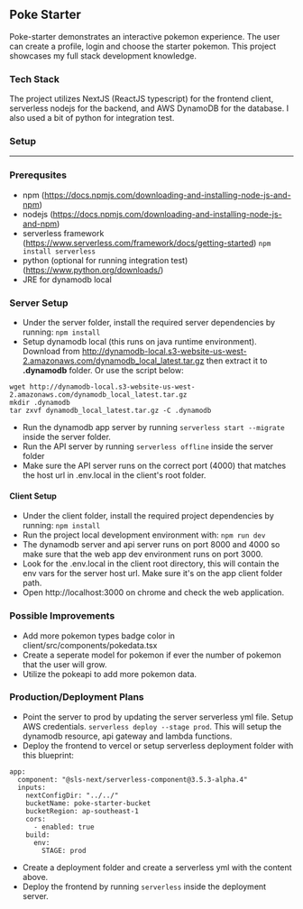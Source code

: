 ## Poke Starter

Poke-starter demonstrates an interactive pokemon experience. The user can create a profile, login and choose the starter pokemon. This project showcases my full stack development knowledge.

### Tech Stack
The project utilizes NextJS (ReactJS typescript) for the frontend client, serverless nodejs for the backend, and AWS DynamoDB for the database. I also used a bit of python for integration test.

### Setup
___
### Prerequsites
* npm (https://docs.npmjs.com/downloading-and-installing-node-js-and-npm)
* nodejs (https://docs.npmjs.com/downloading-and-installing-node-js-and-npm)
* serverless framework (https://www.serverless.com/framework/docs/getting-started)
```npm install serverless```
* python (optional for running integration test) (https://www.python.org/downloads/)
* JRE for dynamodb local

### Server Setup
* Under the server folder, install the required server dependencies by running:
```npm install```
* Setup dynamodb local (this runs on java runtime environment). Download from http://dynamodb-local.s3-website-us-west-2.amazonaws.com/dynamodb_local_latest.tar.gz then extract it to **.dynamodb** folder. Or use the script below:
```
wget http://dynamodb-local.s3-website-us-west-2.amazonaws.com/dynamodb_local_latest.tar.gz
mkdir .dynamodb
tar zxvf dynamodb_local_latest.tar.gz -C .dynamodb
```
* Run the dynamodb app server by running ```serverless start --migrate``` inside the server folder.
* Run the API server by running ```serverless offline``` inside the server folder
* Make sure the API server runs on the correct port (4000) that matches the host url in .env.local in the client's root folder.


#### Client Setup
* Under the client folder, install the required project dependencies by running:
``` npm install ``` 
* Run the project local development environment with:
``` npm run dev ```
* The dynamodb server and api server runs on port 8000 and 4000 so make sure that the web app dev environment runs on port 3000.
* Look for the .env.local in the client root directory, this will contain the env vars for the server host url. Make sure it's on the app client folder path.
* Open http://localhost:3000 on chrome and check the web application.


### Possible Improvements
* Add more pokemon types badge color in client/src/components/pokedata.tsx
* Create a seperate model for pokemon if ever the number of pokemon that the user will grow.
* Utilize the pokeapi to add more pokemon data.


### Production/Deployment Plans
* Point the server to prod by updating the server serverless yml file. Setup AWS credentials. ```serverless deploy --stage prod```. This will setup the dynamodb resource, api gateway and lambda functions.
* Deploy the frontend to vercel or setup serverless deployment folder with this blueprint:
```
app:
  component: "@sls-next/serverless-component@3.5.3-alpha.4"
  inputs:
    nextConfigDir: "../../"
    bucketName: poke-starter-bucket
    bucketRegion: ap-southeast-1
    cors:
      - enabled: true
    build:
      env:
        STAGE: prod
```
* Create a deployment folder and create a serverless yml with the content above.
* Deploy the frontend by running ```serverless``` inside the deployment server.




